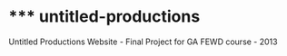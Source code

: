 *** untitled-productions
====================

Untitled Productions Website - Final Project for GA FEWD course - 2013
